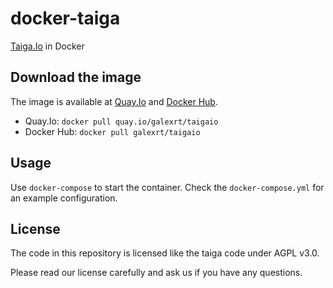 # docker-taiga
[Taiga.Io](https://taiga.io/) in Docker

## Download the image
The image is available at [Quay.Io](https://quay.io/) and [Docker Hub](https://hub.docker.com/).

* Quay.Io: `docker pull quay.io/galexrt/taigaio`
* Docker Hub: `docker pull galexrt/taigaio`

## Usage

Use `docker-compose` to start the container.
Check the `docker-compose.yml` for an example configuration.

## License
The code in this repository is licensed like the taiga code under AGPL v3.0.

Please read our license carefully and ask us if you have any questions.
